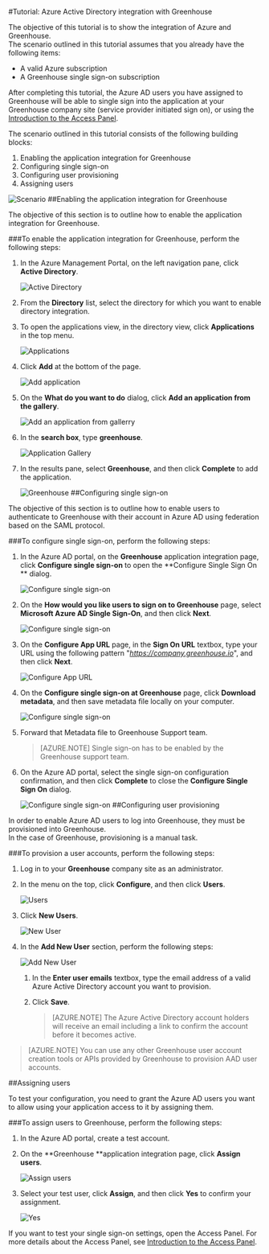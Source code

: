 <properties 
    pageTitle="Tutorial: Azure Active Directory integration with Greenhouse | Microsoft Azure" 
    description="Learn how to use Greenhouse with Azure Active Directory to enable single sign-on, automated provisioning, and more!" 
    services="active-directory" 
    authors="markusvi"  
    documentationCenter="na" 
    manager="stevenpo"/>
<tags 
    ms.service="active-directory" 
    ms.devlang="na" 
    ms.topic="article" 
    ms.tgt_pltfrm="na" 
    ms.workload="identity" 
    ms.date="10/22/2015" 
    ms.author="markvi" />

#Tutorial: Azure Active Directory integration with Greenhouse
  
The objective of this tutorial is to show the integration of Azure and Greenhouse.  
The scenario outlined in this tutorial assumes that you already have the following items:

-   A valid Azure subscription
-   A Greenhouse single sign-on subscription
  
After completing this tutorial, the Azure AD users you have assigned to Greenhouse will be able to single sign into the application at your Greenhouse company site (service provider initiated sign on), or using the [Introduction to the Access Panel](active-directory-saas-access-panel-introduction.md).
  
The scenario outlined in this tutorial consists of the following building blocks:

1.  Enabling the application integration for Greenhouse
2.  Configuring single sign-on
3.  Configuring user provisioning
4.  Assigning users

![Scenario](./media/active-directory-saas-greenhouse-tutorial/IC790783.png "Scenario")
##Enabling the application integration for Greenhouse
  
The objective of this section is to outline how to enable the application integration for Greenhouse.

###To enable the application integration for Greenhouse, perform the following steps:

1.  In the Azure Management Portal, on the left navigation pane, click **Active Directory**.

    ![Active Directory](./media/active-directory-saas-greenhouse-tutorial/IC700993.png "Active Directory")

2.  From the **Directory** list, select the directory for which you want to enable directory integration.

3.  To open the applications view, in the directory view, click **Applications** in the top menu.

    ![Applications](./media/active-directory-saas-greenhouse-tutorial/IC700994.png "Applications")

4.  Click **Add** at the bottom of the page.

    ![Add application](./media/active-directory-saas-greenhouse-tutorial/IC749321.png "Add application")

5.  On the **What do you want to do** dialog, click **Add an application from the gallery**.

    ![Add an application from gallerry](./media/active-directory-saas-greenhouse-tutorial/IC749322.png "Add an application from gallerry")

6.  In the **search box**, type **greenhouse**.

    ![Application Gallery](./media/active-directory-saas-greenhouse-tutorial/IC790784.png "Application Gallery")

7.  In the results pane, select **Greenhouse**, and then click **Complete** to add the application.

    ![Greenhouse](./media/active-directory-saas-greenhouse-tutorial/IC790785.png "Greenhouse")
##Configuring single sign-on
  
The objective of this section is to outline how to enable users to authenticate to Greenhouse with their account in Azure AD using federation based on the SAML protocol.

###To configure single sign-on, perform the following steps:

1.  In the Azure AD portal, on the **Greenhouse** application integration page, click **Configure single sign-on** to open the **Configure Single Sign On ** dialog.

    ![Configure single sign-on](./media/active-directory-saas-greenhouse-tutorial/IC790786.png "Configure single sign-on")

2.  On the **How would you like users to sign on to Greenhouse** page, select **Microsoft Azure AD Single Sign-On**, and then click **Next**.

    ![Configure single sign-on](./media/active-directory-saas-greenhouse-tutorial/IC790787.png "Configure single sign-on")

3.  On the **Configure App URL** page, in the **Sign On URL** textbox, type your URL using the following pattern "*https://company.greenhouse.io*", and then click **Next**.

    ![Configure App URL](./media/active-directory-saas-greenhouse-tutorial/IC790788.png "Configure App URL")

4.  On the **Configure single sign-on at Greenhouse** page, click **Download metadata**, and then save metadata file locally on your computer.

    ![Configure single sign-on](./media/active-directory-saas-greenhouse-tutorial/IC790789.png "Configure single sign-on")

5.  Forward that Metadata file to Greenhouse Support team.

    >[AZURE.NOTE] Single sign-on has to be enabled by the Greenhouse support team.

6.  On the Azure AD portal, select the single sign-on configuration confirmation, and then click **Complete** to close the **Configure Single Sign On** dialog.

    ![Configure single sign-on](./media/active-directory-saas-greenhouse-tutorial/IC790790.png "Configure single sign-on")
##Configuring user provisioning
  
In order to enable Azure AD users to log into Greenhouse, they must be provisioned into Greenhouse.  
In the case of Greenhouse, provisioning is a manual task.

###To provision a user accounts, perform the following steps:

1.  Log in to your **Greenhouse** company site as an administrator.

2.  In the menu on the top, click **Configure**, and then click **Users**.

    ![Users](./media/active-directory-saas-greenhouse-tutorial/IC790791.png "Users")

3.  Click **New Users**.

    ![New User](./media/active-directory-saas-greenhouse-tutorial/IC790792.png "New User")

4.  In the **Add New User** section, perform the following steps:

    ![Add New User](./media/active-directory-saas-greenhouse-tutorial/IC790793.png "Add New User")

    1.  In the **Enter user emails** textbox, type the email address of a valid Azure Active Directory account you want to provision.
    2.  Click **Save**.
        
        >[AZURE.NOTE] The Azure Active Directory account holders will receive an email including a link to confirm the account before it becomes active.

>[AZURE.NOTE] You can use any other Greenhouse user account creation tools or APIs provided by Greenhouse to provision AAD user accounts.

##Assigning users
  
To test your configuration, you need to grant the Azure AD users you want to allow using your application access to it by assigning them.

###To assign users to Greenhouse, perform the following steps:

1.  In the Azure AD portal, create a test account.

2.  On the **Greenhouse **application integration page, click **Assign users**.

    ![Assign users](./media/active-directory-saas-greenhouse-tutorial/IC790794.png "Assign users")

3.  Select your test user, click **Assign**, and then click **Yes** to confirm your assignment.

    ![Yes](./media/active-directory-saas-greenhouse-tutorial/IC767830.png "Yes")
  
If you want to test your single sign-on settings, open the Access Panel. For more details about the Access Panel, see [Introduction to the Access Panel](active-directory-saas-access-panel-introduction.md).

